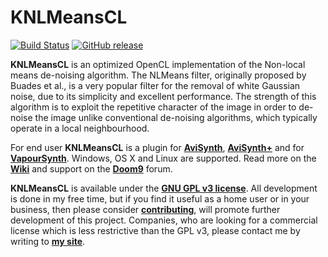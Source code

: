 # KNLMeansCL
 [![Build Status](https://travis-ci.org/Khanattila/KNLMeansCL.svg?branch=master)](https://travis-ci.org/Khanattila/KNLMeansCL) [![GitHub release](https://img.shields.io/github/release/Khanattila/KNLMeansCL.svg)](https://github.com/Khanattila/KNLMeansCL/releases) 

**KNLMeansCL** is an optimized OpenCL implementation of the Non-local means de-noising algorithm. The NLMeans filter, originally proposed by Buades et al., is a very popular filter for the removal of white Gaussian noise, due to its simplicity and excellent performance. The strength of this algorithm is to exploit the repetitive character of the image in order to de-noise the image unlike conventional de-noising algorithms, which typically operate in a local neighbourhood.

For end user **KNLMeansCL** is a plugin for **[AviSynth](http://avisynth.nl)**, **[AviSynth+](http://avs-plus.net/)** and for **[VapourSynth](http://www.vapoursynth.com)**. Windows, OS X and Linux are supported. Read more on the **[Wiki](https://github.com/Khanattila/KNLMeansCL/wiki)** and support on the **[Doom9](http://forum.doom9.org/showthread.php?t=171379)** forum.

**KNLMeansCL** is available under the **[GNU GPL v3 license](https://github.com/Khanattila/KNLMeansCL/blob/master/LICENSE)**.  All development is done in my free time, but if you find it useful as a home user or in your business, then please consider **[contributing](https://www.paypal.com/cgi-bin/webscr?cmd=_s-xclick&hosted_button_id=PCF7VWSUMJV7Y)**, will promote further development of this project. Companies, who are looking for a commercial license which is less restrictive than the GPL v3, please contact me by writing to **[my site](https://sites.google.com/site/khanattilasfilters/about)**. 
